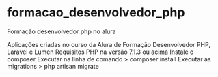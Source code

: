 # formacao_desenvolvedor_php
Formação desenvolvedor php no alura

Aplicações criadas no curso da Alura de Formação Desenvolvedor PHP, Laravel e Lumen 
Requisitos
  PHP na versão 7.1.3 ou acima 
  Instale o composer
  Executar na linha de comando > composer install
  Executar as migrations > php artisan migrate
